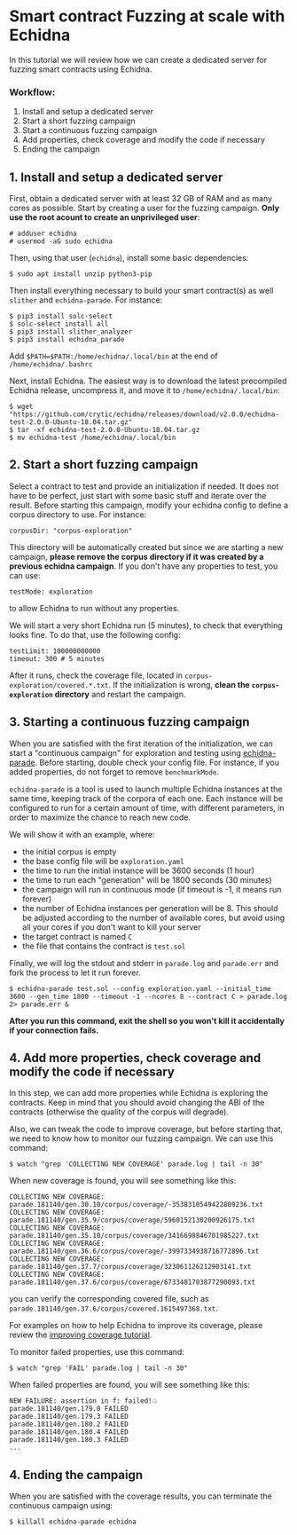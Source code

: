 # Smart contract Fuzzing at scale with Echidna

In this tutorial we will review how we can create a dedicated server for fuzzing smart contracts using Echidna.

### Workflow:

1. Install and setup a dedicated server
2. Start a short fuzzing campaign
3. Start a continuous fuzzing campaign
4. Add properties, check coverage and modify the code if necessary
5. Ending the campaign

## 1. Install and setup a dedicated server

First, obtain a dedicated server with at least 32 GB of RAM and as many cores as possible. Start by creating a user for the fuzzing campaign.
**Only use the root acount to create an unprivileged user**:

```
# adduser echidna
# usermod -aG sudo echidna
```

Then, using that user (`echidna`), install some basic dependencies:

```
$ sudo apt install unzip python3-pip
```

Then install everything necessary to build your smart contract(s) as well `slither` and `echidna-parade`. For instance:

```
$ pip3 install solc-select
$ solc-select install all
$ pip3 install slither_analyzer
$ pip3 install echidna_parade
```

Add `$PATH=$PATH:/home/echidna/.local/bin` at the end of `/home/echidna/.bashrc`

Next, install Echidna. The easiest way is to download the latest precompiled Echidna release, uncompress it, and move it to `/home/echidna/.local/bin`:

```
$ wget "https://github.com/crytic/echidna/releases/download/v2.0.0/echidna-test-2.0.0-Ubuntu-18.04.tar.gz"
$ tar -xf echidna-test-2.0.0-Ubuntu-18.04.tar.gz
$ mv echidna-test /home/echidna/.local/bin
```

## 2. Start a short fuzzing campaign

Select a contract to test and provide an initialization if needed. It does not have to be perfect, just start with some basic stuff and iterate over the result.
Before starting this campaign, modify your echidna config to define a corpus directory to use. For instance:

```
corpusDir: "corpus-exploration"
```

This directory will be automatically created but since we are starting a new campaign, **please remove the corpus directory if it was created by a previous echidna campaign**.
If you don't have any properties to test, you can use:

```
testMode: exploration
```

to allow Echidna to run without any properties.

We will start a very short Echidna run (5 minutes), to check that everything looks fine. To do that, use the following config:

```
testLimit: 100000000000
timeout: 300 # 5 minutes
```

After it runs, check the coverage file, located in `corpus-exploration/covered.*.txt`. If the initialization is wrong, **clean the `corpus-exploration` directory** and restart the campaign.

## 3. Starting a continuous fuzzing campaign

When you are satisfied with the first iteration of the initialization, we can start a "continuous campaign" for exploration and testing using [echidna-parade](https://github.com/agroce/echidna-parade). Before starting, double check your config file. For instance, if you added properties, do not forget to remove `benchmarkMode`.

`echidna-parade` is a tool is used to launch multiple Echidna instances at the same time, keeping track of the corpora of each one. Each instance will be configured to run for a certain amount of time, with different parameters, in order to maximize the chance to reach new code.

We will show it with an example, where:

- the initial corpus is empty
- the base config file will be `exploration.yaml`
- the time to run the initial instance will be 3600 seconds (1 hour)
- the time to run each "generation" will be 1800 seconds (30 minutes)
- the campaign will run in continuous mode (if timeout is -1, it means run forever)
- the number of Echidna instances per generation will be 8. This should be adjusted according to the number of available cores, but avoid using all your cores if you don't want to kill your server
- the target contract is named `C`
- the file that contains the contract is `test.sol`

Finally, we will log the stdout and stderr in `parade.log` and `parade.err` and fork the process to let it run forever.

```
$ echidna-parade test.sol --config exploration.yaml --initial_time 3600 --gen_time 1800 --timeout -1 --ncores 8 --contract C > parade.log 2> parade.err &
```

**After you run this command, exit the shell so you won't kill it accidentally if your connection fails.**

## 4. Add more properties, check coverage and modify the code if necessary

In this step, we can add more properties while Echidna is exploring the contracts. Keep in mind that you should avoid changing the ABI of the contracts
(otherwise the quality of the corpus will degrade).

Also, we can tweak the code to improve coverage, but before starting that, we need to know how to monitor our fuzzing campaign. We can use this command:

```
$ watch "grep 'COLLECTING NEW COVERAGE' parade.log | tail -n 30"
```

When new coverage is found, you will see something like this:

```
COLLECTING NEW COVERAGE: parade.181140/gen.30.10/corpus/coverage/-3538310549422809236.txt
COLLECTING NEW COVERAGE: parade.181140/gen.35.9/corpus/coverage/5960152130200926175.txt
COLLECTING NEW COVERAGE: parade.181140/gen.35.10/corpus/coverage/3416698846701985227.txt
COLLECTING NEW COVERAGE: parade.181140/gen.36.6/corpus/coverage/-3997334938716772896.txt
COLLECTING NEW COVERAGE: parade.181140/gen.37.7/corpus/coverage/323061126212903141.txt
COLLECTING NEW COVERAGE: parade.181140/gen.37.6/corpus/coverage/6733481703877290093.txt
```

you can verify the corresponding covered file, such as `parade.181140/gen.37.6/corpus/covered.1615497368.txt`.

For examples on how to help Echidna to improve its coverage, please review the [improving coverage tutorial](./collecting-a-corpus.md).

To monitor failed properties, use this command:

```
$ watch "grep 'FAIL' parade.log | tail -n 30"
```

When failed properties are found, you will see something like this:

```
NEW FAILURE: assertion in f: failed!💥
parade.181140/gen.179.0 FAILED
parade.181140/gen.179.3 FAILED
parade.181140/gen.180.2 FAILED
parade.181140/gen.180.4 FAILED
parade.181140/gen.180.3 FAILED
...
```

## 4. Ending the campaign

When you are satisfied with the coverage results, you can terminate the continuous campaign using:

```
$ killall echidna-parade echidna
```

